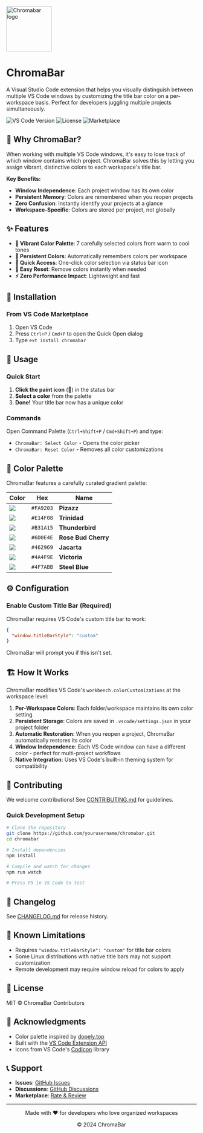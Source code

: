 <img valign="middle" alt="Chromabar logo" width="120" src="./icon/icon" />

# ChromaBar

A Visual Studio Code extension that helps you visually distinguish between multiple VS Code windows by customizing the title bar color on a per-workspace basis. Perfect for developers juggling multiple projects simultaneously.

![VS Code Version](https://img.shields.io/badge/VS%20Code-%3E%3D1.74.0-blue)
![License](https://img.shields.io/badge/license-MIT-green)
![Marketplace](https://img.shields.io/badge/marketplace-ChromaBar-orange)

## 🎯 Why ChromaBar?

When working with multiple VS Code windows, it's easy to lose track of which window contains which project. ChromaBar solves this by letting you assign vibrant, distinctive colors to each workspace's title bar. 

**Key Benefits:**
- **Window Independence**: Each project window has its own color
- **Persistent Memory**: Colors are remembered when you reopen projects
- **Zero Confusion**: Instantly identify your projects at a glance
- **Workspace-Specific**: Colors are stored per project, not globally

## ✨ Features

- **🎨 Vibrant Color Palette**: 7 carefully selected colors from warm to cool tones
- **💾 Persistent Colors**: Automatically remembers colors per workspace
- **🎯 Quick Access**: One-click color selection via status bar icon
- **🔄 Easy Reset**: Remove colors instantly when needed
- **⚡ Zero Performance Impact**: Lightweight and fast

## 🚀 Installation

### From VS Code Marketplace

1. Open VS Code
2. Press `Ctrl+P` / `Cmd+P` to open the Quick Open dialog
3. Type `ext install chromabar`

## 📖 Usage

### Quick Start

1. **Click the paint icon** (🎨) in the status bar
2. **Select a color** from the palette
3. **Done!** Your title bar now has a unique color

### Commands

Open Command Palette (`Ctrl+Shift+P` / `Cmd+Shift+P`) and type:

- `ChromaBar: Select Color` - Opens the color picker
- `ChromaBar: Reset Color` - Removes all color customizations

## 🎨 Color Palette

ChromaBar features a carefully curated gradient palette:

| Color | Hex | Name |
|-------|-----|------|
| ![](https://img.shields.io/badge/--%23FA9203?style=flat) | `#FA9203` | **Pizazz** |
| ![](https://img.shields.io/badge/--%23E14F08?style=flat) | `#E14F08` | **Trinidad** |
| ![](https://img.shields.io/badge/--%23B31A15?style=flat) | `#B31A15` | **Thunderbird** |
| ![](https://img.shields.io/badge/--%236D0E4E?style=flat) | `#6D0E4E` | **Rose Bud Cherry** |
| ![](https://img.shields.io/badge/--%23462969?style=flat) | `#462969` | **Jacarta** |
| ![](https://img.shields.io/badge/--%234A4F9E?style=flat) | `#4A4F9E` | **Victoria** |
| ![](https://img.shields.io/badge/--%234F7ABB?style=flat) | `#4F7ABB` | **Steel Blue** |

## ⚙️ Configuration

### Enable Custom Title Bar (Required)

ChromaBar requires VS Code's custom title bar to work:

```json
{
  "window.titleBarStyle": "custom"
}
```

ChromaBar will prompt you if this isn't set.

## 🏗️ How It Works

ChromaBar modifies VS Code's `workbench.colorCustomizations` at the workspace level:

1. **Per-Workspace Colors**: Each folder/workspace maintains its own color setting
2. **Persistent Storage**: Colors are saved in `.vscode/settings.json` in your project folder
3. **Automatic Restoration**: When you reopen a project, ChromaBar automatically restores its color
4. **Window Independence**: Each VS Code window can have a different color - perfect for multi-project workflows
5. **Native Integration**: Uses VS Code's built-in theming system for compatibility

## 🤝 Contributing

We welcome contributions! See [CONTRIBUTING.md](CONTRIBUTING.md) for guidelines.

### Quick Development Setup

```bash
# Clone the repository
git clone https://github.com/yourusername/chromabar.git
cd chromabar

# Install dependencies
npm install

# Compile and watch for changes
npm run watch

# Press F5 in VS Code to test
```

## 📝 Changelog

See [CHANGELOG.md](CHANGELOG.md) for release history.

## 🐛 Known Limitations

- Requires `"window.titleBarStyle": "custom"` for title bar colors
- Some Linux distributions with native title bars may not support customization
- Remote development may require window reload for colors to apply

## 📜 License

MIT © ChromaBar Contributors

## 🙏 Acknowledgments

- Color palette inspired by [dopely.top](https://dopely.top)
- Built with the [VS Code Extension API](https://code.visualstudio.com/api)
- Icons from VS Code's [Codicon](https://microsoft.github.io/vscode-codicons/dist/codicon.html) library

## 📞 Support

- **Issues**: [GitHub Issues](https://github.com/yourusername/chromabar/issues)
- **Discussions**: [GitHub Discussions](https://github.com/yourusername/chromabar/discussions)
- **Marketplace**: [Rate & Review](https://marketplace.visualstudio.com/items?itemName=chromabar)

---

<p align="center">Made with ❤️ for developers who love organized workspaces</p>
<p align="center">© 2024 ChromaBar</p>
